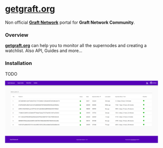 # **[getgraft.org](https://getgraft.org)** 


Non official **[Graft Network](https://www.graft.network/)** portal for **Graft Network Community**.

### Overview 
**[getgraft.org](https://getgraft.org)** can help you to monitor all the supernodes and creating a watchlist. Also API, Guides and more...

### Installation
TODO

![Screenshot](screenshot.png)
